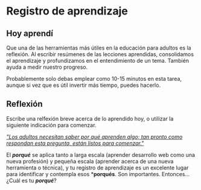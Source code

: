 ﻿# Registro de aprendizaje

## Hoy aprendí

Que una de las herramientas más útiles en la educación para adultos es la reflexión. Al escribir resúmenes de las lecciones aprendidas, consolidamos el aprendizaje y profundizamos en el entendimiento de un tema. También ayuda a medir nuestro progreso.

Probablemente solo debas emplear como 10-15 minutos en esta tarea, aunque si vez que es útil invertir más tiempo, puedes hacerlo.

## Reflexión

Escribe una relfexión breve acerca de lo aprendido hoy, o utilizar la siguiente indicación para comenzar.

[*"Los adultos necesitan saber por qué aprenden algo; tan pronto como respondan esta pregunta, están listos para comenzar."*](https://elearningindustry.com/pedagogy-vs-andragogy-in-elearning-can-you-tell-the-difference)

El ***porqué*** se aplica tanto a larga escala (aprender desarrollo web como una nueva profesión) y pequeña escala (aprender acerca de una nueva herramienta o técnica), y tu registro de aprendizaje es un excelente lugar para identificar y contempla esos ***porqués**. Son importantes. Entonces... ¿Cuál es tu ***porqué***?
